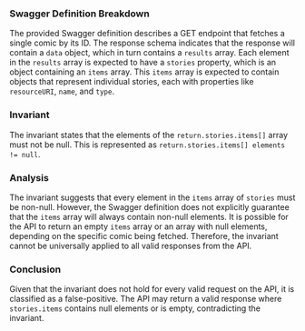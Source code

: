### Swagger Definition Breakdown
The provided Swagger definition describes a GET endpoint that fetches a single comic by its ID. The response schema indicates that the response will contain a `data` object, which in turn contains a `results` array. Each element in the `results` array is expected to have a `stories` property, which is an object containing an `items` array. This `items` array is expected to contain objects that represent individual stories, each with properties like `resourceURI`, `name`, and `type`.

### Invariant
The invariant states that the elements of the `return.stories.items[]` array must not be null. This is represented as `return.stories.items[] elements != null`.

### Analysis
The invariant suggests that every element in the `items` array of `stories` must be non-null. However, the Swagger definition does not explicitly guarantee that the `items` array will always contain non-null elements. It is possible for the API to return an empty `items` array or an array with null elements, depending on the specific comic being fetched. Therefore, the invariant cannot be universally applied to all valid responses from the API.

### Conclusion
Given that the invariant does not hold for every valid request on the API, it is classified as a false-positive. The API may return a valid response where `stories.items` contains null elements or is empty, contradicting the invariant.
